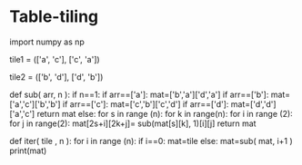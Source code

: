 # Table-tiling
import numpy as np

tile1 = (['a', 'c'],
           ['c', 'a'])
           
tile2 = (['b', 'd'],
          ['d', 'b'])           


def sub( arr, n ):
    if n==1:
        if arr==['a']:
            mat=['b','a']['d','a']
        if arr==['b']:
            mat=['a','c']['b','b']
        if arr==['c']:
            mat=['c','b']['c','d']
        if arr==['d']:
            mat=['d','d']['a','c']
        return mat
    else:
        for s in range (n):
            for k in range(n):
                for i in range (2):
                    for j in range(2):
                        mat[2s+i][2k+j]= sub(mat[s][k], 1)[i][j]
        return mat
        
def iter( tile , n ):
    for i in range (n):
        if i==0:
            mat=tile
        else:
            mat=sub( mat, i+1 )
    print(mat)    
    
    

